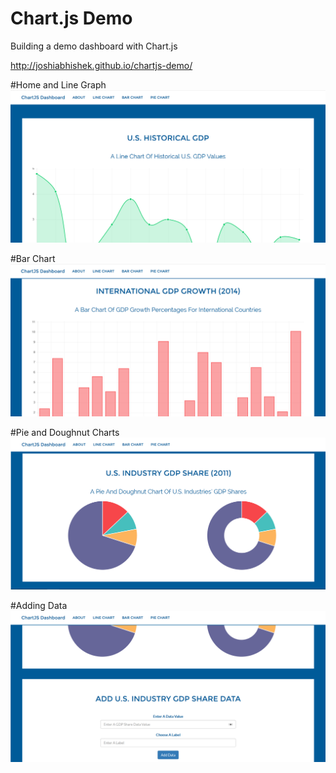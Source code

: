 # Chart.js Demo

Building a demo dashboard with Chart.js

http://joshiabhishek.github.io/chartjs-demo/

#Home and Line Graph
![home](img/home.png)

#Bar Chart
![barchart](img/barchart.png)

#Pie and Doughnut Charts
![piechart](img/piechart.png)

#Adding Data
![adddata](img/adddata.png)
